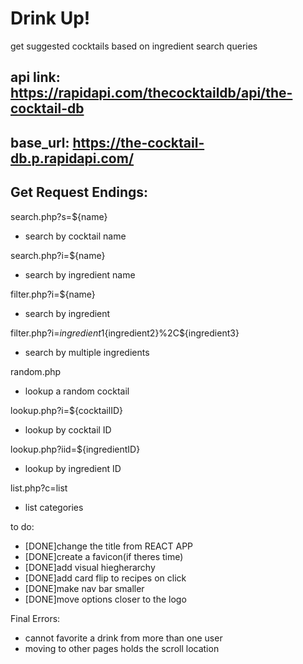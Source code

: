 # Drink Up!

get suggested cocktails based on ingredient search queries


## api link: https://rapidapi.com/thecocktaildb/api/the-cocktail-db
## base_url: https://the-cocktail-db.p.rapidapi.com/

## Get Request Endings:

search.php?s=${name}
- search by cocktail name

search.php?i=${name}
- search by ingredient name

filter.php?i=${name}
- search by ingredient

filter.php?i=${ingredient1}%2C${ingredient2}%2C${ingredient3}
- search by multiple ingredients

random.php
- lookup a random cocktail

lookup.php?i=${cocktailID}
- lookup by cocktail ID

lookup.php?iid=${ingredientID}
- lookup by ingredient ID

list.php?c=list
- list categories


to do:
- [DONE]change the title from REACT APP
- [DONE]create a favicon(if theres time)
- [DONE]add visual hiegherarchy
- [DONE]add card flip to recipes on click
- [DONE]make nav bar smaller
- [DONE]move options closer to the logo

Final Errors:
- cannot favorite a drink from more than one user
- moving to other pages holds the scroll location